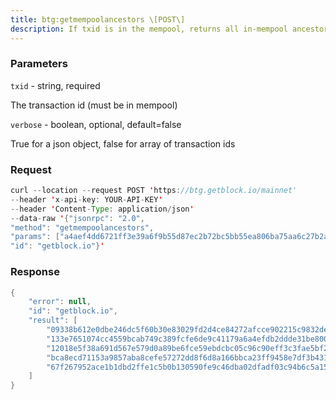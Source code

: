 ```yaml
---
title: btg:getmempoolancestors \[POST\]
description: If txid is in the mempool, returns all in-mempool ancestors.
---
```


### Parameters


`txid` - string, required

The transaction id (must be in mempool)

`verbose` - boolean, optional, default=false

True for a json object, false for array of transaction ids

### Request

``` java
curl --location --request POST 'https://btg.getblock.io/mainnet' 
--header 'x-api-key: YOUR-API-KEY' 
--header 'Content-Type: application/json' 
--data-raw '{"jsonrpc": "2.0",
"method": "getmempoolancestors",
"params": ["a4aef4dd6721ff3e39a6f9b55d87ec2b72bc5bb55ea806ba75aa6c27b2a335df", null],
"id": "getblock.io"}'
```

###  Response

``` java
{
    "error": null,
    "id": "getblock.io",
    "result": [
        "09338b612e0dbe246dc5f60b30e83029fd2d4ce84272afcce902215c9832de1f",
        "133e7651074cc4559bcab749c389fcfe6de9c41179a6a4efdb2ddde31be80023",
        "12018e5f38a691d567e579d0a89be6fce59ebdcbc05c96c90eff3c3fae5bf225",
        "bca8ecd71153a9857aba8cefe57272dd8f6d8a166bbca23ff9458e7df3b43127",
        "67f267952ace1b1dbd2ffe1c5b0b130590fe9c46dba02dfadf03c94b6c5a1529"
    ]
}
```

